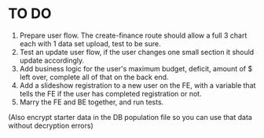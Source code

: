 # TO DO
1. Prepare user flow. The create-finance route should allow a full 3 chart each with 1 data set upload, test to be sure.
2. Test an update user flow, if the user changes one small section it should update accordingly.
3. Add business logic for the user's maximum budget, deficit, amount of $ left over, complete all of that on the back end.
4. Add a slideshow registration to a new user on the FE, with a variable that tells the FE if the user has completed registration or not.
5. Marry the FE and BE together, and run tests.


(Also encrypt starter data in the DB population file so you can use that data without decryption errors)